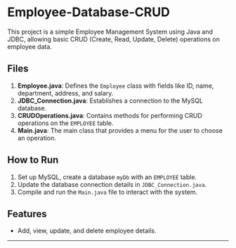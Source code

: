 # Employee-Database-CRUD

This project is a simple Employee Management System using Java and JDBC, allowing basic CRUD (Create, Read, Update, Delete) operations on employee data.

## Files

1. **Employee.java**: Defines the `Employee` class with fields like ID, name, department, address, and salary.
2. **JDBC_Connection.java**: Establishes a connection to the MySQL database.
3. **CRUDOperations.java**: Contains methods for performing CRUD operations on the `EMPLOYEE` table.
4. **Main.java**: The main class that provides a menu for the user to choose an operation.

## How to Run

1. Set up MySQL, create a database `myDb` with an `EMPLOYEE` table.
2. Update the database connection details in `JDBC_Connection.java`.
3. Compile and run the `Main.java` file to interact with the system.

## Features

- Add, view, update, and delete employee details.
--------
